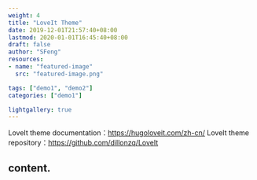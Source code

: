 ```yaml
---
weight: 4
title: "LoveIt Theme"
date: 2019-12-01T21:57:40+08:00
lastmod: 2020-01-01T16:45:40+08:00
draft: false
author: "SFeng"
resources:
- name: "featured-image"
  src: "featured-image.png"

tags: ["demo1", "demo2"]
categories: ["demo1"]

lightgallery: true
---
```


LoveIt theme documentation：https://hugoloveit.com/zh-cn/
LoveIt theme repository：https://github.com/dillonzq/LoveIt

<!--more-->
## content.
